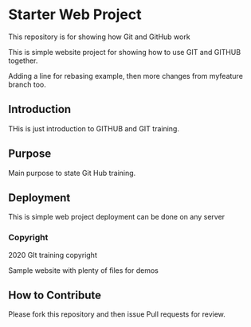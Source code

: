 # Starter Web Project

This repository is for showing how Git and GitHub work

This is simple website project for showing how to use GIT and GITHUB together.

Adding a line for rebasing example, then more changes from myfeature branch too.

## Introduction
THis is just introduction to GITHUB and GIT training.

## Purpose
Main purpose to state Git Hub training.

## Deployment
This is simple web project deployment can be done on any server


### Copyright
2020 GIt training copyright

Sample website with plenty of files for demos

## How to Contribute

Please fork this repository and then issue Pull requests for review.
